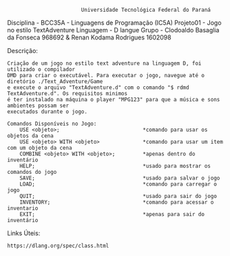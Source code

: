 
                            Universidade Tecnológica Federal do Paraná

Disciplina  - BCC35A - Linguagens de Programação (IC5A)
Projeto01   - Jogo no estilo TextAdventure
Linguagem   - D langue
Grupo       - Clodoaldo Basaglia da Fonseca 968692 & Renan Kodama Rodrigues 1602098     


Descrição:

    Criação de um jogo no estilo text adventure na linguagem D, foi utilizado o compilador
    DMD para criar o executável. Para executar o jogo, navegue até o diretório ./Text_Adventure/Game
    e execute o arquivo "TextAdventure.d" com o comando "$ rdmd TextAdventure.d". Os requisitos minimos
    é ter instalado na máquina o player "MPG123" para que a música e sons ambientes possam ser 
    executados durante o jogo. 

    Comandos Disponíveis no Jogo:
        USE <objeto>;                           *comando para usar os objetos da cena
        USE <objeto> WITH <objeto>              *comando para usar um item com um objeto da cena
        COMBINE <objeto> WITH <objeto>;         *apenas dentro do inventário
        HELP;                                   *usado para mostrar os comandos do jogo
        SAVE;                                   *usado para salvar o jogo
        LOAD;                                   *comando para carregar o jogo
        QUIT;                                   *usado para sair do jogo
        INVENTORY;                              *comando para acessar o inventario
        EXIT;                                   *apenas para sair do inventário




Links Úteis:

    https://dlang.org/spec/class.html


